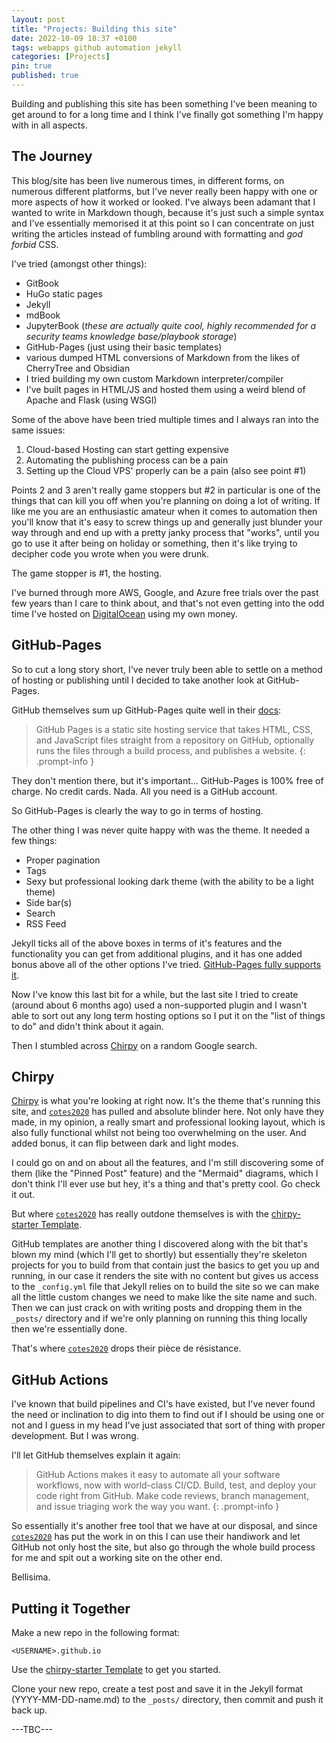 ```yaml
---
layout: post
title: "Projects: Building this site"
date: 2022-10-09 18:37 +0100
tags: webapps github automation jekyll
categories: [Projects]
pin: true
published: true
---
```


Building and publishing this site has been something I've been meaning to get around to for a long time and I think I've finally got something I'm happy with in all aspects.

## The Journey

This blog/site has been live numerous times, in different forms, on numerous different platforms, but I've never really been happy with one or more aspects of how it worked or looked. I've always been adamant that I wanted to write in Markdown though, because it's just such a simple syntax and I've essentially memorised it at this point so I can concentrate on just writing the articles instead of fumbling around with formatting and *god forbid* CSS.

I've tried (amongst other things):

- GitBook
- HuGo static pages
- Jekyll
- mdBook
- JupyterBook (*these are actually quite cool, highly recommended for a security teams knowledge base/playbook storage*)
- GitHub-Pages (just using their basic templates)
- various dumped HTML conversions of Markdown from the likes of CherryTree and Obsidian
- I tried building my own custom Markdown interpreter/compiler
- I've built pages in HTML/JS and hosted them using a weird blend of Apache and Flask (using WSGI)

Some of the above have been tried multiple times and I always ran into the same issues:

1. Cloud-based Hosting can start getting expensive
2. Automating the publishing process can be a pain
3. Setting up the Cloud VPS' properly can be a pain (also see point #1)

Points 2 and 3 aren't really game stoppers but #2 in particular is one of the things that can kill you off when you're planning on doing a lot of writing. If like me you are an enthusiastic amateur when it comes to automation then you'll know that it's easy to screw things up and generally just blunder your way through and end up with a pretty janky process that "works", until you go to use it after being on holiday or something, then it's like trying to decipher code you wrote when you were drunk.

The game stopper is #1, the hosting.

I've burned through more AWS, Google, and Azure free trials over the past few years than I care to think about, and that's not even getting into the odd time I've hosted on [DigitalOcean](https://m.do.co/c/b2efff986b61) using my own money.

## GitHub-Pages

So to cut a long story short, I've never truly been able to settle on a method of hosting or publishing until I decided to take another look at GitHub-Pages.

GitHub themselves sum up GitHub-Pages quite well in their [docs](https://docs.github.com/en/pages/getting-started-with-github-pages/about-github-pages):

> GitHub Pages is a static site hosting service that takes HTML, CSS, and JavaScript files straight from a repository on GitHub, optionally runs the files through a build process, and publishes a website.
{: .prompt-info }

They don't mention there, but it's important... GitHub-Pages is 100% free of charge. No credit cards. Nada. All you need is a GitHub account.

So GitHub-Pages is clearly the way to go in terms of hosting.

The other thing I was never quite happy with was the theme. It needed a few things:

- Proper pagination
- Tags
- Sexy but professional looking dark theme (with the ability to be a light theme)
- Side bar(s)
- Search
- RSS Feed

Jekyll ticks all of the above boxes in terms of it's features and the functionality you can get from additional plugins, and it has one added bonus above all of the other options I've tried. [GitHub-Pages fully supports it](https://docs.github.com/en/pages/setting-up-a-github-pages-site-with-jekyll).

Now I've know this last bit for a while, but the last site I tried to create (around about 6 months ago) used a non-supported plugin and I wasn't able to sort out any long term hosting options so I put it on the "list of things to do" and didn't think about it again.

Then I stumbled across [Chirpy](https://chirpy.cotes.page/) on a random Google search.

## Chirpy

[Chirpy](https://chirpy.cotes.page/) is what you're looking at right now. It's the theme that's running this site, and [`cotes2020`](https://github.com/cotes2020/jekyll-theme-chirpy) has pulled and absolute blinder here. Not only have they made, in my opinion, a really smart and professional looking layout, which is also fully functional whilst not being too overwhelming on the user. And added bonus, it can flip between dark and light modes.

I could go on and on about all the features, and I'm still discovering some of them (like the "Pinned Post" feature) and the "Mermaid" diagrams, which I don't think I'll ever use but hey, it's a thing and that's pretty cool. Go check it out.

But where [`cotes2020`](https://github.com/cotes2020/jekyll-theme-chirpy) has really outdone themselves is with the [chirpy-starter Template](https://github.com/cotes2020/chirpy-starter).

GitHub templates are another thing I discovered along with the bit that's blown my mind (which I'll get to shortly) but essentially they're skeleton projects for you to build from that contain just the basics to get you up and running, in our case it renders the site with no content but gives us access to the `_config.yml` file that Jekyll relies on to build the site so we can make all the little custom changes we need to make like the site name and such. Then we can just crack on with writing posts and dropping them in the `_posts/` directory and if we're only planning on running this thing locally then we're essentially done.

That's where [`cotes2020`](https://github.com/cotes2020/) drops their pièce de résistance.

## GitHub Actions

I've known that build pipelines and CI's have existed, but I've never found the need or inclination to dig into them to find out if I should be using one or not and I guess in my head I've just associated that sort of thing with proper development. But I was wrong.

I'll let GitHub themselves explain it again:

> GitHub Actions makes it easy to automate all your software workflows, now with world-class CI/CD. Build, test, and deploy your code right from GitHub. Make code reviews, branch management, and issue triaging work the way you want.
{: .prompt-info }

So essentially it's another free tool that we have at our disposal, and since [`cotes2020`](https://github.com/cotes2020/) has put the work in on this I can use their handiwork and let GitHub not only host the site, but also go through the whole build process for me and spit out a working site on the other end.

Bellisima.

## Putting it Together

Make a new repo in the following format:

`<USERNAME>.github.io`

Use the [chirpy-starter Template](https://github.com/cotes2020/chirpy-starter) to get you started.

Clone your new repo, create a test post and save it in the Jekyll format (YYYY-MM-DD-name.md) to the `_posts/` directory, then commit and push it back up.

---TBC---
